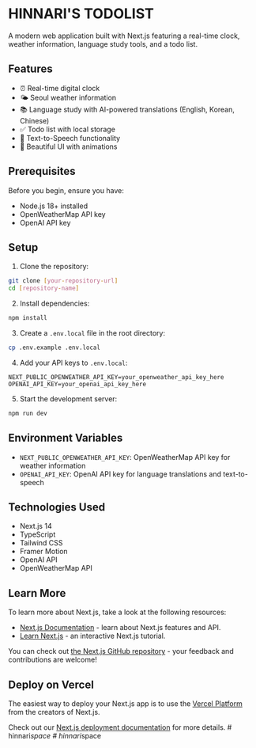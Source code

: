 # HINNARI'S TODOLIST

A modern web application built with Next.js featuring a real-time clock, weather information, language study tools, and a todo list.

## Features

- ⏰ Real-time digital clock
- 🌤️ Seoul weather information
- 📚 Language study with AI-powered translations (English, Korean, Chinese)
- ✅ Todo list with local storage
- 🎯 Text-to-Speech functionality
- 🎨 Beautiful UI with animations

## Prerequisites

Before you begin, ensure you have:
- Node.js 18+ installed
- OpenWeatherMap API key
- OpenAI API key

## Setup

1. Clone the repository:
```bash
git clone [your-repository-url]
cd [repository-name]
```

2. Install dependencies:
```bash
npm install
```

3. Create a `.env.local` file in the root directory:
```bash
cp .env.example .env.local
```

4. Add your API keys to `.env.local`:
```
NEXT_PUBLIC_OPENWEATHER_API_KEY=your_openweather_api_key_here
OPENAI_API_KEY=your_openai_api_key_here
```

5. Start the development server:
```bash
npm run dev
```

## Environment Variables

- `NEXT_PUBLIC_OPENWEATHER_API_KEY`: OpenWeatherMap API key for weather information
- `OPENAI_API_KEY`: OpenAI API key for language translations and text-to-speech

## Technologies Used

- Next.js 14
- TypeScript
- Tailwind CSS
- Framer Motion
- OpenAI API
- OpenWeatherMap API

## Learn More

To learn more about Next.js, take a look at the following resources:

- [Next.js Documentation](https://nextjs.org/docs) - learn about Next.js features and API.
- [Learn Next.js](https://nextjs.org/learn) - an interactive Next.js tutorial.

You can check out [the Next.js GitHub repository](https://github.com/vercel/next.js) - your feedback and contributions are welcome!

## Deploy on Vercel

The easiest way to deploy your Next.js app is to use the [Vercel Platform](https://vercel.com/new?utm_medium=default-template&filter=next.js&utm_source=create-next-app&utm_campaign=create-next-app-readme) from the creators of Next.js.

Check out our [Next.js deployment documentation](https://nextjs.org/docs/app/building-your-application/deploying) for more details.
#   h i n n a r i _ s p a c e 
 
 #   h i n n a r i _ s p a c e  
 